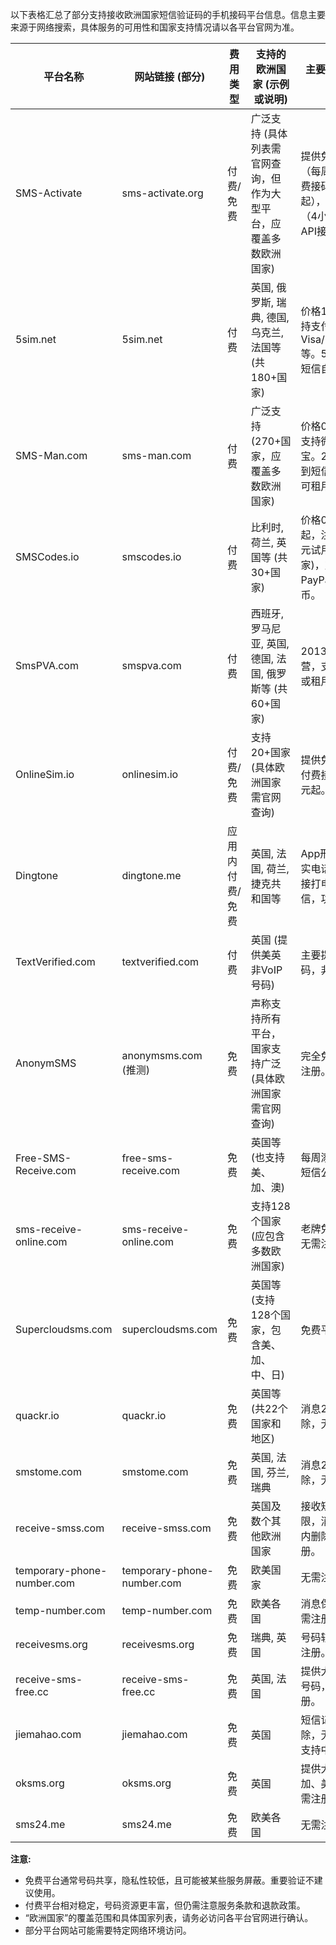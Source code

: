 

以下表格汇总了部分支持接收欧洲国家短信验证码的手机接码平台信息。信息主要来源于网络搜索，具体服务的可用性和国家支持情况请以各平台官网为准。

| 平台名称                 | 网站链接 (部分)                     | 费用类型   | 支持的欧洲国家 (示例或说明)                                                                 | 主要特点和注意事项                                                                                                                               |
| ------------------------ | ------------------------------------- | ---------- | ------------------------------------------------------------------------------------------- | ------------------------------------------------------------------------------------------------------------------------------------------------ |
| SMS-Activate             | sms-activate.org                      | 付费/免费  | 广泛支持 (具体列表需官网查询，但作为大型平台，应覆盖多数欧洲国家)                                           | 提供免费号码（每周更新），付费接码（1卢布起），号码租用（4小时-4周），API接口。                                                                           |
| 5sim.net                 | 5sim.net                              | 付费       | 英国, 俄罗斯, 瑞典, 德国, 乌克兰, 法国等 (共180+国家)                                            | 价格1卢布起，支持支付宝、Visa/MasterCard等。5分钟未收到短信自动取消。                                                                                   |
| SMS-Man.com              | sms-man.com                           | 付费       | 广泛支持 (270+国家，应覆盖多数欧洲国家)                                                          | 价格0.1美元起，支持微信/支付宝。20分钟未收到短信可退款，可租用号码。                                                                                   |
| SMSCodes.io              | smscodes.io                           | 付费       | 比利时, 荷兰, 英国等 (共30+国家)                                                              | 价格0.10美元起，注册送0.5美元试用金 (特定国家)，支持PayPal、加密货币。                                                                                 |
| SmsPVA.com               | smspva.com                            | 付费       | 西班牙, 罗马尼亚, 英国, 德国, 法国, 俄罗斯等 (共60+国家)                                          | 2013年开始运营，支持一次性或租用号码。                                                                                                               |
| OnlineSim.io             | onlinesim.io                          | 付费/免费  | 支持20+国家 (具体欧洲国家需官网查询)                                                            | 提供免费号码，付费接码0.02美元起。                                                                                                                   |
| Dingtone                 | dingtone.me                           | 应用内付费/免费 | 英国, 法国, 荷兰, 捷克共和国等                                                                 | App形式，提供真实电话号码，可接打电话和短信，功能丰富。                                                                                                 |
| TextVerified.com         | textverified.com                      | 付费       | 英国 (提供美英非VoIP号码)                                                                    | 主要提供美英号码，非VoIP。                                                                                                                         |
| AnonymSMS                | anonymsms.com (推测)                  | 免费       | 声称支持所有平台，国家支持广泛 (具体欧洲国家需官网查询)                                                  | 完全免费，无需注册。                                                                                                                               |
| Free-SMS-Receive.com     | free-sms-receive.com                  | 免费       | 英国等 (也支持美、加、澳)                                                                    | 每周添加新号，短信公开。                                                                                                                             |                                                                                                                          |
| sms-receive-online.com   | sms-receive-online.com                | 免费       | 支持128个国家 (应包含多数欧洲国家)                                                              | 老牌免费平台，无需注册。                                                                                                                             |
| Supercloudsms.com        | supercloudsms.com                     | 免费       | 英国等 (支持128个国家，包含美、加、中、日)                                                        | 免费平台。                                                                                                                                       |
| quackr.io                | quackr.io                             | 免费       | 英国等 (共22个国家和地区)                                                                    | 消息24小时后删除，无需注册。                                                                                                                         |
| smstome.com              | smstome.com                           | 免费       | 英国, 法国, 芬兰, 瑞典                                                                      | 消息2-3天后删除，无需注册。                                                                                                                          |
| receive-smss.com         | receive-smss.com                      | 免费       | 英国及数个其他欧洲国家                                                                        | 接收短信数量不限，消息24小时内删除，无需注册。                                                                                                         |
| temporary-phone-number.com | temporary-phone-number.com            | 免费       | 欧美国家                                                                                    | 无需注册。                                                                                                                                       |
| temp-number.com          | temp-number.com                       | 免费       | 欧美各国                                                                                    | 消息保留7天，无需注册。                                                                                                                              |
| receivesms.org           | receivesms.org                        | 免费       | 瑞典, 英国                                                                                  | 号码较少，无需注册。                                                                                                                               |
| receive-sms-free.cc      | receive-sms-free.cc                   | 免费       | 英国, 法国                                                                                  | 提供大量美英法号码，无需注册。                                                                                                                         |
| jiemahao.com             | jiemahao.com                          | 免费       | 英国                                                                                      | 短信记录7天后删除，无需注册，支持中文。                                                                                                                 |
| oksms.org                | oksms.org                             | 免费       | 英国                                                                                      | 提供大量英、加、美号码，无需注册。                                                                                                                     |
| sms24.me                 | sms24.me                              | 免费       | 欧美各国                                                                                    | 无需注册。                                                                                                                                       |

**注意:**
*   免费平台通常号码共享，隐私性较低，且可能被某些服务屏蔽。重要验证不建议使用。
*   付费平台相对稳定，号码资源更丰富，但仍需注意服务条款和退款政策。
*   “欧洲国家”的覆盖范围和具体国家列表，请务必访问各平台官网进行确认。
*   部分平台网站可能需要特定网络环境访问。

